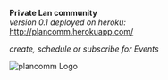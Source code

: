 **Private Lan community**\
*version 0.1 deployed on heroku:*\
http://plancomm.herokuapp.com/

*create, schedule or subscribe for Events*

![plancomm Logo](https://res.cloudinary.com/ironhackcamp/image/upload/v1579561986/codesource/header_pic_wosn8d.jpg)
